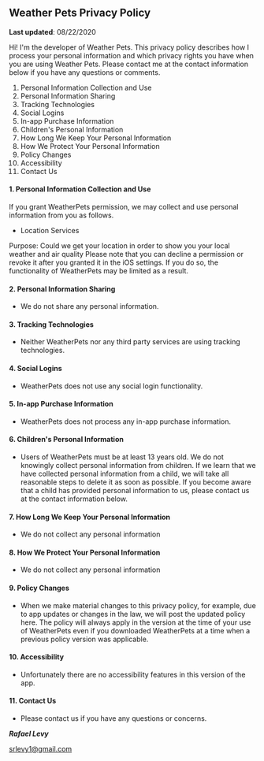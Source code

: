 ## <a name="markdown-pane"></a>Weather Pets Privacy Policy
**Last updated**: 08/22/2020

Hi! I'm the developer of Weather Pets. This privacy policy describes how I process your personal information and which privacy rights you have when you are using Weather Pets. Please contact me at the contact information below if you have any questions or comments.

  1. Personal Information Collection and Use
  2. Personal Information Sharing
  3. Tracking Technologies
  4. Social Logins
  5. In-app Purchase Information
  6. Children's Personal Information
  7. How Long We Keep Your Personal Information
  8. How We Protect Your Personal Information
  9. Policy Changes
  10. Accessibility
  11. Contact Us
 

#### 1. Personal Information Collection and Use
If you grant WeatherPets permission, we may collect and use personal information from you as follows.
 - Location Services
 
Purpose: Could we get your location in order to show you your local weather and air quality
Please note that you can decline a permission or revoke it after you granted it in the iOS settings. If you do so, the functionality of WeatherPets may be limited as a result.
   
#### 2. Personal Information Sharing
- We do not share any personal information.
#### 3. Tracking Technologies
- Neither WeatherPets nor any third party services are using tracking technologies.     

#### 4. Social Logins
- WeatherPets does not use any social login functionality.

#### 5. In-app Purchase Information

- WeatherPets does not process any in-app purchase information.

#### 6. Children's Personal Information

- Users of WeatherPets must be at least 13 years old. We do not knowingly collect personal information from children. If we learn that we have collected personal information from a child, we will take all reasonable steps to delete it as soon as possible. If you become aware that a child has provided personal information to us, please contact us at the contact information below.

#### 7. How Long We Keep Your Personal Information

 - We do not collect any personal information

#### 8. How We Protect Your Personal Information

- We do not collect any personal information

#### 9. Policy Changes

- When we make material changes to this privacy policy, for example, due to app updates or changes in the law, we will post the updated policy here. The policy will always apply in the version at the time of your use of WeatherPets even if you downloaded WeatherPets at a time when a previous policy version was applicable.

#### 10. Accessibility

- Unfortunately there are no accessibility features in this version of the app.

#### 11. Contact Us

- Please contact us if you have any questions or concerns.

***Rafael Levy***

srlevy1@gmail.com


	
